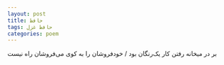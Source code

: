 ```yaml
---
layout: post
title: حافظ
tags: حافظ غزل
categories: poem
---
```


بر در میخانه رفتن کار یک‌رنگان بود / خودفروشان را به کوی می‌فروشان راه نیست
